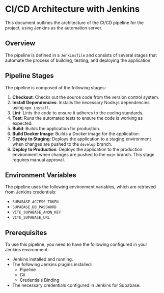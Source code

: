 # CI/CD Architecture with Jenkins

This document outlines the architecture of the CI/CD pipeline for the project, using Jenkins as the automation server.

## Overview

The pipeline is defined in a `Jenkinsfile` and consists of several stages that automate the process of building, testing, and deploying the application.

## Pipeline Stages

The pipeline is composed of the following stages:

1.  **Checkout**: Checks out the source code from the version control system.
2.  **Install Dependencies**: Installs the necessary Node.js dependencies using `npm install`.
3.  **Lint**: Lints the code to ensure it adheres to the coding standards.
4.  **Test**: Runs the automated tests to ensure the code is working as expected.
5.  **Build**: Builds the application for production.
6.  **Build Docker Image**: Builds a Docker image for the application.
7.  **Deploy to Staging**: Deploys the application to a staging environment when changes are pushed to the `develop` branch.
8.  **Deploy to Production**: Deploys the application to the production environment when changes are pushed to the `main` branch. This stage requires manual approval.

## Environment Variables

The pipeline uses the following environment variables, which are retrieved from Jenkins credentials:

- `SUPABASE_ACCESS_TOKEN`
- `SUPABASE_DB_PASSWORD`
- `VITE_SUPABASE_ANON_KEY`
- `VITE_SUPABASE_URL`

## Prerequisites

To use this pipeline, you need to have the following configured in your Jenkins environment:

- Jenkins installed and running.
- The following Jenkins plugins installed:
  - Pipeline
  - Git
  - Credentials Binding
- The necessary credentials configured in Jenkins for Supabase.
